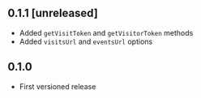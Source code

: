 ## 0.1.1 [unreleased]

- Added `getVisitToken` and `getVisitorToken` methods
- Added `visitsUrl` and `eventsUrl` options

## 0.1.0

- First versioned release
